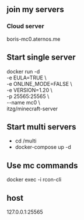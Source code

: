 ## join my servers

### Cloud server
boris-mc0.aternos.me

## Start single server
docker run -d \
  -e EULA=TRUE \                     
  -e ONLINE_MODE=FALSE \              
  -e VERSION=1.20 \                   
  -p 25565:25565 \                     
  --name mc0 \               
  itzg/minecraft-server               

## Start multi servers
- cd /multi
- docker-compose up -d

## Use mc commands
docker exec -i <ID> rcon-cli

## host
127.0.0.1:25565
